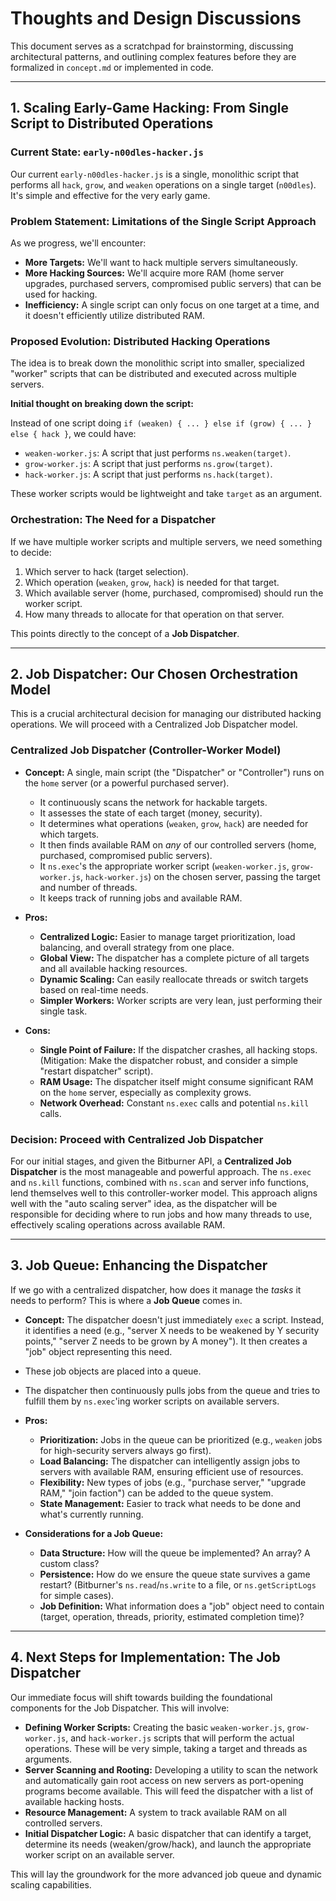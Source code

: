# Thoughts and Design Discussions

This document serves as a scratchpad for brainstorming, discussing architectural patterns, and outlining complex features before they are formalized in `concept.md` or implemented in code.

---

## 1. Scaling Early-Game Hacking: From Single Script to Distributed Operations

### Current State: `early-n00dles-hacker.js`
Our current `early-n00dles-hacker.js` is a single, monolithic script that performs all `hack`, `grow`, and `weaken` operations on a single target (`n00dles`). It's simple and effective for the very early game.

### Problem Statement: Limitations of the Single Script Approach
As we progress, we'll encounter:
*   **More Targets:** We'll want to hack multiple servers simultaneously.
*   **More Hacking Sources:** We'll acquire more RAM (home server upgrades, purchased servers, compromised public servers) that can be used for hacking.
*   **Inefficiency:** A single script can only focus on one target at a time, and it doesn't efficiently utilize distributed RAM.

### Proposed Evolution: Distributed Hacking Operations

The idea is to break down the monolithic script into smaller, specialized "worker" scripts that can be distributed and executed across multiple servers.

**Initial thought on breaking down the script:**

Instead of one script doing `if (weaken) { ... } else if (grow) { ... } else { hack }`, we could have:
*   `weaken-worker.js`: A script that just performs `ns.weaken(target)`.
*   `grow-worker.js`: A script that just performs `ns.grow(target)`.
*   `hack-worker.js`: A script that just performs `ns.hack(target)`.

These worker scripts would be lightweight and take `target` as an argument.

### Orchestration: The Need for a Dispatcher

If we have multiple worker scripts and multiple servers, we need something to decide:
1.  Which server to hack (target selection).
2.  Which operation (`weaken`, `grow`, `hack`) is needed for that target.
3.  Which available server (home, purchased, compromised) should run the worker script.
4.  How many threads to allocate for that operation on that server.

This points directly to the concept of a **Job Dispatcher**.

---

## 2. Job Dispatcher: Our Chosen Orchestration Model

This is a crucial architectural decision for managing our distributed hacking operations. We will proceed with a Centralized Job Dispatcher model.

### Centralized Job Dispatcher (Controller-Worker Model)

*   **Concept:** A single, main script (the "Dispatcher" or "Controller") runs on the `home` server (or a powerful purchased server).
    *   It continuously scans the network for hackable targets.
    *   It assesses the state of each target (money, security).
    *   It determines what operations (`weaken`, `grow`, `hack`) are needed for which targets.
    *   It then finds available RAM on *any* of our controlled servers (home, purchased, compromised public servers).
    *   It `ns.exec`'s the appropriate worker script (`weaken-worker.js`, `grow-worker.js`, `hack-worker.js`) on the chosen server, passing the target and number of threads.
    *   It keeps track of running jobs and available RAM.

*   **Pros:**
    *   **Centralized Logic:** Easier to manage target prioritization, load balancing, and overall strategy from one place.
    *   **Global View:** The dispatcher has a complete picture of all targets and all available hacking resources.
    *   **Dynamic Scaling:** Can easily reallocate threads or switch targets based on real-time needs.
    *   **Simpler Workers:** Worker scripts are very lean, just performing their single task.

*   **Cons:**
    *   **Single Point of Failure:** If the dispatcher crashes, all hacking stops. (Mitigation: Make the dispatcher robust, and consider a simple "restart dispatcher" script).
    *   **RAM Usage:** The dispatcher itself might consume significant RAM on the `home` server, especially as complexity grows.
    *   **Network Overhead:** Constant `ns.exec` calls and potential `ns.kill` calls.

### Decision: Proceed with Centralized Job Dispatcher

For our initial stages, and given the Bitburner API, a **Centralized Job Dispatcher** is the most manageable and powerful approach. The `ns.exec` and `ns.kill` functions, combined with `ns.scan` and server info functions, lend themselves well to this controller-worker model. This approach aligns well with the "auto scaling server" idea, as the dispatcher will be responsible for deciding where to run jobs and how many threads to use, effectively scaling operations across available RAM.

---

## 3. Job Queue: Enhancing the Dispatcher

If we go with a centralized dispatcher, how does it manage the *tasks* it needs to perform? This is where a **Job Queue** comes in.

*   **Concept:** The dispatcher doesn't just immediately `exec` a script. Instead, it identifies a need (e.g., "server X needs to be weakened by Y security points," "server Z needs to be grown by A money"). It then creates a "job" object representing this need.
*   These job objects are placed into a queue.
*   The dispatcher then continuously pulls jobs from the queue and tries to fulfill them by `ns.exec`'ing worker scripts on available servers.

*   **Pros:**
    *   **Prioritization:** Jobs in the queue can be prioritized (e.g., `weaken` jobs for high-security servers always go first).
    *   **Load Balancing:** The dispatcher can intelligently assign jobs to servers with available RAM, ensuring efficient use of resources.
    *   **Flexibility:** New types of jobs (e.g., "purchase server," "upgrade RAM," "join faction") can be added to the queue system.
    *   **State Management:** Easier to track what needs to be done and what's currently running.

*   **Considerations for a Job Queue:**
    *   **Data Structure:** How will the queue be implemented? An array? A custom class?
    *   **Persistence:** How do we ensure the queue state survives a game restart? (Bitburner's `ns.read`/`ns.write` to a file, or `ns.getScriptLogs` for simple cases).
    *   **Job Definition:** What information does a "job" object need to contain (target, operation, threads, priority, estimated completion time)?

---

## 4. Next Steps for Implementation: The Job Dispatcher

Our immediate focus will shift towards building the foundational components for the Job Dispatcher. This will involve:

*   **Defining Worker Scripts:** Creating the basic `weaken-worker.js`, `grow-worker.js`, and `hack-worker.js` scripts that will perform the actual operations. These will be very simple, taking a target and threads as arguments.
*   **Server Scanning and Rooting:** Developing a utility to scan the network and automatically gain root access on new servers as port-opening programs become available. This will feed the dispatcher with a list of available hacking hosts.
*   **Resource Management:** A system to track available RAM on all controlled servers.
*   **Initial Dispatcher Logic:** A basic dispatcher that can identify a target, determine its needs (weaken/grow/hack), and launch the appropriate worker script on an available server.

This will lay the groundwork for the more advanced job queue and dynamic scaling capabilities.
